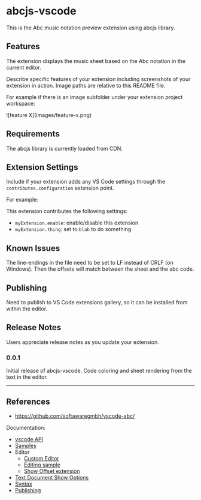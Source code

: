 # abcjs-vscode

This is the Abc music notation preview extension using abcjs library.

## Features

The extension displays the music sheet based on the Abc notation in the current editor.

Describe specific features of your extension including screenshots of your extension in action. Image paths are relative to this README file.

For example if there is an image subfolder under your extension project workspace:

\!\[feature X\]\(images/feature-x.png\)

## Requirements

The abcjs library is currently loaded from CDN. 

## Extension Settings

Include if your extension adds any VS Code settings through the `contributes.configuration` extension point.

For example:

This extension contributes the following settings:

* `myExtension.enable`: enable/disable this extension
* `myExtension.thing`: set to `blah` to do something

## Known Issues

The line-endings in the file need to be set to LF instead of CRLF (on Windows). Then the offsets will match between the sheet and the abc code.

## Publishing

Need to publish to VS Code extensions gallery, so it can be installed from within the editor.

## Release Notes

Users appreciate release notes as you update your extension.

### 0.0.1

Initial release of abcjs-vscode.
Code coloring and sheet rendering from the text in the editor.

-----------------------------------------------------------------------------------------------------------


## References

- https://github.com/softawaregmbh/vscode-abc/

Documentation:

- [vscode API](https://code.visualstudio.com/api)
- [Samples](https://github.com/Microsoft/vscode-extension-samples)
- Editor
  - [Custom Editor](https://code.visualstudio.com/api/extension-guides/custom-editors)
  - [Editing sample](https://github.com/microsoft/vscode-extension-samples/blob/master/document-editing-sample/src/extension.ts#L8-L20)
  - [Show Offset extension](https://github.com/ramya-rao-a/show-offset/blob/master/src/extension.ts)
- [Text Document Show Options](https://code.visualstudio.com/api/references/vscode-api#TextDocumentShowOptions)
- [Syntax](https://code.visualstudio.com/api/language-extensions/syntax-highlight-guide)
- [Publishing](https://code.visualstudio.com/api/working-with-extensions/publishing-extension)

